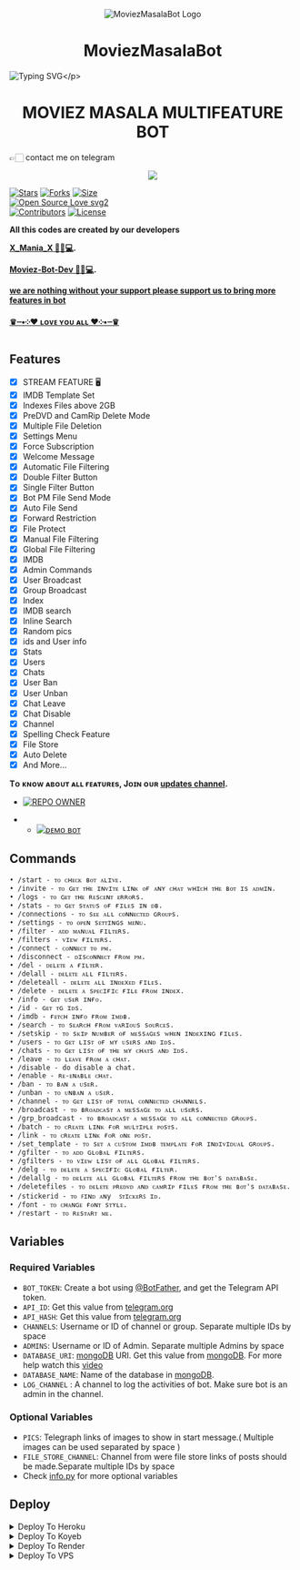 <p align="center">
  <img src="https://telegra.ph/file/7974ed3c09c4651271698.jpg" alt="MoviezMasalaBot Logo">
</p>
<h1 align="center">
  MoviezMasalaBot
</h1>

![Typing SVG](https://readme-typing-svg.herokuapp.com/?lines=THIS+IS+MoviezMasalaBot!;CREATED+Moviez+Mania™;A+POWERFULL+TG+AUTOFILTER+BOT!)</p>
<p align="center">

<h1 align="center">
  <b> MOVIEZ MASALA MULTIFEATURE BOT</b>
</h1>

👉🏻 contact me on telegram
<p align="middle">        
<a href="https://telegram.dog/Mania24SupportBot"><img src="https://img.shields.io/badge/Tᴇʟᴇɢʀᴀᴍ-purple.svg?logo=telegram"></a>

[![Stars](https://img.shields.io/github/stars/Moviez-Bot-Dev/MoviezMasalaBot?style=flat-square&color=blue)](https://github.com/Moviez-Bot-Dev/MoviezMasalaBot)
[![Forks](https://img.shields.io/github/forks/Moviez-Bot-Dev/MoviezMasalaBot?style=flat-square&color=red)](https://github.com/Moviez-Bot-Dev/MoviezMasalaBot/fork)
[![Size](https://img.shields.io/github/repo-size/Moviez-Bot-Dev/MoviezMasalaBot?style=flat-square&color=orange)](https://github.com/Moviez-Bot-Dev/MoviezMasalaBot)   
[![Open Source Love svg2](https://badges.frapsoft.com/os/v2/open-source.svg?v=103)](https://github.com/Moviez-Bot-Dev/MoviezMasalaBot)   
[![Contributors](https://img.shields.io/github/contributors/Moviez-Bot-Dev/MoviezMasalaBot?style=flat-square&color=pink)](https://github.com/Moviez-Bot-Dev/MoviezMasalaBot/graphs/contributors)
[![License](https://img.shields.io/badge/License-AGPL-blue)](https://github.com/Moviez-Bot-Dev/MoviezMasalaBot/blob/stream-feature/LICENSE)

<b>All this codes are created by our developers 

<a href='https://t.me/X_Mania_X'>X_Mania_X 🤴🏻💻</a>.</b>

<b><a href='https://github.com/Moviez-Bot-Dev'>Moviez-Bot-Dev 🤴🏻💻</a>.</b>

<b><u>
we are nothing without your support please support us to bring more features in bot

♛┈•༶❤️ ʟᴏᴠᴇ ʏᴏᴜ ᴀʟʟ ❤️༶•┈♛
</b></u>


## Features
- [x] STREAM FEATURE 🖥
- [x] IMDB Template Set
- [x] Indexes Files above 2GB
- [x] PreDVD and CamRip Delete Mode
- [x] Multiple File Deletion
- [x] Settings Menu
- [x] Force Subscription
- [x] Welcome Message
- [x] Automatic File Filtering
- [x] Double Filter Button
- [x] Single Filter Button
- [x] Bot PM File Send Mode
- [x] Auto File Send
- [x] Forward Restriction
- [x] File Protect
- [x] Manual File Filtering
- [x] Global File Filtering
- [x] IMDB
- [x] Admin Commands
- [x] User Broadcast
- [x] Group Broadcast
- [x] Index
- [x] IMDB search
- [x] Inline Search
- [x] Random pics
- [x] ids and User info 
- [x] Stats
- [x] Users
- [x] Chats
- [x] User Ban
- [x] User Unban
- [x] Chat Leave
- [x] Chat Disable
- [x] Channel
- [x] Spelling Check Feature
- [x] File Store
- [x] Auto Delete
- [x] And More...

<b>Tᴏ ᴋɴᴏᴡ ᴀʙᴏᴜᴛ ᴀʟʟ ғᴇᴀᴛᴜʀᴇs, Jᴏɪɴ ᴏᴜʀ <a href='https://t.me/Netflix_Bollywood_Movie_Series'>updates channel</a>.</b>

* [![REPO OWNER](https://img.shields.io/static/v1?label=CONTACT&message=ME&color=critical)](https://t.me/Mania24SupportBot)

* * [![ᴅᴇᴍᴏ ʙᴏᴛ](https://img.shields.io/static/v1?label=DEMO&message=BOT&color=critical)](https://t.me/MoviezMasalaBot)
  
## Commands
```
• /start - ᴛᴏ ᴄʜᴇᴄᴋ ʙᴏᴛ ᴀʟɪᴠᴇ.
• /invite - ᴛᴏ ɢᴇᴛ ᴛʜᴇ ɪɴᴠɪᴛᴇ ʟɪɴᴋ ᴏғ ᴀɴʏ ᴄʜᴀᴛ ᴡʜɪᴄʜ ᴛʜᴇ ʙᴏᴛ ɪs ᴀᴅᴍɪɴ.
• /logs - ᴛᴏ ɢᴇᴛ ᴛʜᴇ ʀᴇsᴄᴇɴᴛ ᴇʀʀᴏʀs.
• /stats - ᴛᴏ ɢᴇᴛ sᴛᴀᴛᴜs ᴏғ ғɪʟᴇs ɪɴ ᴅʙ.
• /connections - ᴛᴏ sᴇᴇ ᴀʟʟ ᴄᴏɴɴᴇᴄᴛᴇᴅ ɢʀᴏᴜᴘs. 
• /settings - ᴛᴏ ᴏᴘᴇɴ sᴇᴛᴛɪɴɢs ᴍᴇɴᴜ.
• /filter - ᴀᴅᴅ ᴍᴀɴᴜᴀʟ ғɪʟᴛᴇʀs.
• /filters - ᴠɪᴇᴡ ғɪʟᴛᴇʀs.
• /connect - ᴄᴏɴɴᴇᴄᴛ ᴛᴏ ᴘᴍ.
• /disconnect - ᴅɪsᴄᴏɴɴᴇᴄᴛ ғʀᴏᴍ ᴘᴍ.
• /del - ᴅᴇʟᴇᴛᴇ ᴀ ғɪʟᴛᴇʀ.
• /delall - ᴅᴇʟᴇᴛᴇ ᴀʟʟ ғɪʟᴛᴇʀs.
• /deleteall - ᴅᴇʟᴇᴛᴇ ᴀʟʟ ɪɴᴅᴇxᴇᴅ ғɪʟᴇs.
• /delete - ᴅᴇʟᴇᴛᴇ ᴀ sᴘᴇᴄɪғɪᴄ ғɪʟᴇ ғʀᴏᴍ ɪɴᴅᴇx.
• /info - ɢᴇᴛ ᴜsᴇʀ ɪɴғᴏ.
• /id - ɢᴇᴛ ᴛɢ ɪᴅs.
• /imdb - ғᴇᴛᴄʜ ɪɴғᴏ ғʀᴏᴍ ɪᴍᴅʙ.
• /search - ᴛᴏ sᴇᴀʀᴄʜ ғʀᴏᴍ ᴠᴀʀɪᴏᴜs sᴏᴜʀᴄᴇs.
• /setskip - ᴛᴏ sᴋɪᴘ ɴᴜᴍʙᴇʀ ᴏғ ᴍᴇssᴀɢᴇs ᴡʜᴇɴ ɪɴᴅᴇxɪɴɢ ғɪʟᴇs.
• /users - ᴛᴏ ɢᴇᴛ ʟɪsᴛ ᴏғ ᴍʏ ᴜsᴇʀs ᴀɴᴅ ɪᴅs.
• /chats - ᴛᴏ ɢᴇᴛ ʟɪsᴛ ᴏғ ᴛʜᴇ ᴍʏ ᴄʜᴀᴛs ᴀɴᴅ ɪᴅs.
• /leave - ᴛᴏ ʟᴇᴀᴠᴇ ғʀᴏᴍ ᴀ ᴄʜᴀᴛ.
• /disable - do disable a chat.
• /enable - ʀᴇ-ᴇɴᴀʙʟᴇ ᴄʜᴀᴛ.
• /ban - ᴛᴏ ʙᴀɴ ᴀ ᴜsᴇʀ.
• /unban - ᴛᴏ ᴜɴʙᴀɴ ᴀ ᴜsᴇʀ.
• /channel - ᴛᴏ ɢᴇᴛ ʟɪsᴛ ᴏғ ᴛᴏᴛᴀʟ ᴄᴏɴɴᴇᴄᴛᴇᴅ ᴄʜᴀɴɴᴇʟs.
• /broadcast - ᴛᴏ ʙʀᴏᴀᴅᴄᴀsᴛ ᴀ ᴍᴇssᴀɢᴇ ᴛᴏ ᴀʟʟ ᴜsᴇʀs. 
• /grp_broadcast - ᴛᴏ ʙʀᴏᴀᴅᴄᴀsᴛ ᴀ ᴍᴇssᴀɢᴇ ᴛᴏ ᴀʟʟ ᴄᴏɴɴᴇᴄᴛᴇᴅ ɢʀᴏᴜᴘs.
• /batch - ᴛᴏ ᴄʀᴇᴀᴛᴇ ʟɪɴᴋ ғᴏʀ ᴍᴜʟᴛɪᴘʟᴇ ᴘᴏsᴛs.
• /link - ᴛᴏ ᴄʀᴇᴀᴛᴇ ʟɪɴᴋ ғᴏʀ ᴏɴᴇ ᴘᴏsᴛ.
• /set_template - ᴛᴏ sᴇᴛ ᴀ ᴄᴜsᴛᴏᴍ ɪᴍᴅʙ ᴛᴇᴍᴘʟᴀᴛᴇ ғᴏʀ ɪɴᴅɪᴠɪᴅᴜᴀʟ ɢʀᴏᴜᴘs.
• /gfilter - ᴛᴏ ᴀᴅᴅ ɢʟᴏʙᴀʟ ғɪʟᴛᴇʀs.
• /gfilters - ᴛᴏ ᴠɪᴇᴡ ʟɪsᴛ ᴏғ ᴀʟʟ ɢʟᴏʙᴀʟ ғɪʟᴛᴇʀs.
• /delg - ᴛᴏ ᴅᴇʟᴇᴛᴇ ᴀ sᴘᴇᴄɪғɪᴄ ɢʟᴏʙᴀʟ ғɪʟᴛᴇʀ.
• /delallg - ᴛᴏ ᴅᴇʟᴇᴛᴇ ᴀʟʟ ɢʟᴏʙᴀʟ ғɪʟᴛᴇʀs ғʀᴏᴍ ᴛʜᴇ ʙᴏᴛ's ᴅᴀᴛᴀʙᴀsᴇ.
• /deletefiles - ᴛᴏ ᴅᴇʟᴇᴛᴇ ᴘʀᴇᴅᴠᴅ ᴀɴᴅ ᴄᴀᴍʀɪᴘ ғɪʟᴇs ғʀᴏᴍ ᴛʜᴇ ʙᴏᴛ's ᴅᴀᴛᴀʙᴀsᴇ.
• /stickerid - ᴛᴏ ꜰɪɴᴅ ᴀɴy  ꜱᴛɪᴄᴋᴇʀꜱ ɪᴅ.
• /font - ᴛᴏ ᴄʜᴀɴɢᴇ ғᴏɴᴛ sᴛʏʟᴇ.
• /restart - ᴛᴏ ʀᴇsᴛᴀʀᴛ ᴍᴇ.
```

## Variables

### Required Variables
* `BOT_TOKEN`: Create a bot using [@BotFather](https://telegram.dog/BotFather), and get the Telegram API token.
* `API_ID`: Get this value from [telegram.org](https://my.telegram.org/apps)
* `API_HASH`: Get this value from [telegram.org](https://my.telegram.org/apps)
* `CHANNELS`: Username or ID of channel or group. Separate multiple IDs by space
* `ADMINS`: Username or ID of Admin. Separate multiple Admins by space
* `DATABASE_URI`: [mongoDB](https://www.mongodb.com) URI. Get this value from [mongoDB](https://www.mongodb.com). For more help watch this [video](https://youtu.be/1G1XwEOnxxo)
* `DATABASE_NAME`: Name of the database in [mongoDB](https://www.mongodb.com).
* `LOG_CHANNEL` : A channel to log the activities of bot. Make sure bot is an admin in the channel.
### Optional Variables
* `PICS`: Telegraph links of images to show in start message.( Multiple images can be used separated by space )
* `FILE_STORE_CHANNEL`: Channel from were file store links of posts should be made.Separate multiple IDs by space
* Check [info.py](https://github.com/Moviez-Bot-Dev/MoviezMasalaBot/blob/stream-feature/info.py) for more optional variables

## Deploy

<details><summary>Deploy To Heroku</summary>
<p>
<br>
<a href="https://heroku.com/deploy?template=https://github.com/Moviez-Bot-Dev/MoviezMasalaBot">
  <img src="https://www.herokucdn.com/deploy/button.svg" alt="Deploy To Heroku">
</a>
</p>
</details>

<details><summary>Deploy To Koyeb</summary>
<br>
<b>The fastest way to deploy the application is to click the Deploy to Koyeb button below.</b>
<br>
<br>

[![Deploy to Koyeb](https://www.koyeb.com/static/images/deploy/button.svg)](https://app.koyeb.com/deploy?type=git&repository=github.com/Moviez-Bot-Dev/MoviezMasalaBot&branch=stream-feature&name=TG_FILTER_BOT)
</details>

<details><summary>Deploy To Render</summary>
<br>
<b>
Use these commands:
<br>
<br>
• Build Command: <code>pip3 install -U -r requirements.txt</code>
<br>
<br>
• Start Command: <code>python3 bot.py</code>
<br>
<br>
Go to https://uptimerobot.com/ and add a monitor to keep your bot alive.
<br>
<br>
Use these settings when adding a monitor:</b>
<br>
<br>
<img src="https://telegra.ph/file/a79a156e44f43c9833b50.jpg" alt="render template">
<br>
<br>
<b>Click on the below button to deploy directly to render ↓</b>
<br>
<br>
<a href="https://render.com/deploy?repo=https://github.com/Moviez-Bot-Dev/MoviezMasalaBot/tree/stream-feature">
<img src="https://render.com/images/deploy-to-render-button.svg" alt="Deploy to Render">
</a>
</details>

<details><summary>Deploy To VPS</summary>
<p>
<pre>
git clone https://github.com/Moviez-Bot-Dev/MoviezMasalaBot
# Install Packages
pip3 install -U -r requirements.txt
Edit info.py with variables as given below then run bot
python3 bot.py
</pre>
</p>
</details>

